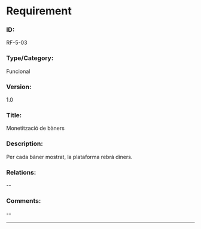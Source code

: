 # Requirement

### ID:
RF-5-03

### Type/Category:
Funcional

### Version:
1.0

### Title:
Monetització de bàners

### Description:
Per cada bàner mostrat, la plataforma rebrà diners.

### Relations:
--

### Comments:
--

---